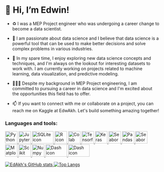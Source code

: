 # 👋 Hi, I’m Edwin! 

- ♻️ I was a MEP Project engineer who was undergoing a career change to become a data scientist.

- 👀 I am passionate about data science and I believe that data science is a powerful tool that can be used to make better decisions and solve complex problems in various industries.

- 🌱 In my spare time, I enjoy exploring new data science concepts and techniques, and I'm always on the lookout for interesting datasets to work with. I am currently working on projects related to machine learning, data visualization, and predictive modeling.

- 👷🏾‍♂️ Despite my background in MEP Project engineering, I am committed to pursuing a career in data science and I'm excited about the opportunities this field has to offer.

- 📫 If you want to connect with me or collaborate on a project, you can reach me on Kaggle at EdwAkh. Let's build something amazing together!


### Languages and tools:

<p align="left">
  <a href="https://www.python.org" target="_blank" rel="noreferrer">
  <img src="https://upload.wikimedia.org/wikipedia/commons/c/c3/Python-logo-notext.svg" alt="Python icon" width="40" height="40">
  <a href="https://jupyter.org" target="_blank" rel="noreferrer">
  <img src="https://upload.wikimedia.org/wikipedia/commons/3/38/Jupyter_logo.svg" alt="Jupyter icon" width="40" height="40">
  <a href="https://www.sqlite.org/index.html" target="_blank" rel="noreferrer">
  <img src="https://upload.wikimedia.org/wikipedia/commons/3/38/SQLite370.svg" alt="SQLite icon" width="70" height="40">
  <a href="https://www.r-project.org" target="_blank" rel="noreferrer">
  <img src="https://www.r-project.org/logo/Rlogo.svg" alt="R icon" width="40" height="40">
  <a href="https://colab.google" target="_blank" rel="noreferrer">
  <img src="https://upload.wikimedia.org/wikipedia/commons/d/d0/Google_Colaboratory_SVG_Logo.svg" alt="Colab icon" width="40" height="40">
  <a href="https://www.tensorflow.org" target="_blank" rel="noreferrer">
  <img src="https://upload.wikimedia.org/wikipedia/commons/2/2d/Tensorflow_logo.svg" alt="Tensorflow icon" width="40" height="40">
  <a href="https://keras.io" target="_blank" rel="noreferrer">
  <img src="https://upload.wikimedia.org/wikipedia/commons/a/ae/Keras_logo.svg" alt="Keras icon" width="40" height="40">
  <a href="https://pytorch.org" target="_blank" rel="noreferrer">
  <img src="https://pytorch.org/assets/images/pytorch-logo.png" alt="Seaborn icon" width="40" height="40">
  <a href="https://pandas.pydata.org" target="_blank" rel="noreferrer">
  <img src="https://upload.wikimedia.org/wikipedia/commons/2/22/Pandas_mark.svg" alt="Pandas icon" width="40" height="40">
  <a href="https://seaborn.pydata.org" target="_blank" rel="noreferrer">
  <img src="https://seaborn.pydata.org/_images/logo-tall-lightbg.svg" alt="Seaborn icon" width="40" height="40">
  <a href="https://matplotlib.org" target="_blank" rel="noreferrer">
  <img src="https://upload.wikimedia.org/wikipedia/commons/8/84/Matplotlib_icon.svg" alt="Matplotlib icon" width="40" height="40">
  <a href="https://scikit-learn.org/stable/" target="_blank" rel="noreferrer">
  <img src="https://upload.wikimedia.org/wikipedia/commons/0/05/Scikit_learn_logo_small.svg" alt="Scikit icon" width="40" height="40">
  <a href="https://numpy.org" target="_blank" rel="noreferrer">
  <img src="https://upload.wikimedia.org/wikipedia/commons/3/31/NumPy_logo_2020.svg" alt="Numpy icon" width="40" height="40">
  <a href="https://plotly.com/dash/" target="_blank" rel="noreferrer">
  <img src="https://s3-ap-southeast-1.amazonaws.com/homepage-media/wp-content/uploads/2022/01/14084051/python_dash.png" alt="Dash icon" width="70" height="40">
  <a href="https://flask.palletsprojects.com/en/2.3.x/" target="_blank" rel="noreferrer">
  <img src="https://flask.palletsprojects.com/en/2.3.x/_images/flask-horizontal.png" alt="Dash icon" width="70" height="40">  
</p>


![EdAkh's GitHub stats](https://github-readme-stats.vercel.app/api?username=EdAkh&show_icons=true&theme=radical)  [![Top Langs](https://github-readme-stats.vercel.app/api/top-langs/?username=EdAkh)](https://github.com/EdAkh/github-readme-stats)


<!---
EdAkh/EdAkh is a ✨ special ✨ repository because its `README.md` (this file) appears on your GitHub profile.
You can click the Preview link to take a look at your changes.
--->
